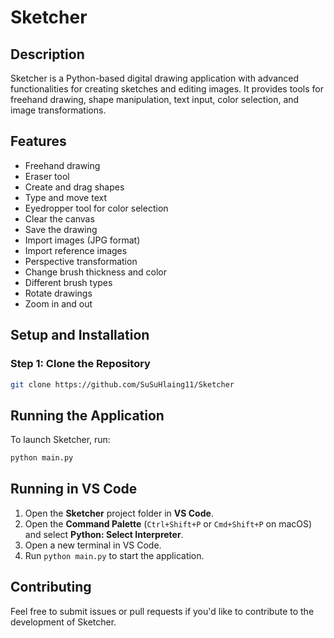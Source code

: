 # Sketcher

## Description

Sketcher is a Python-based digital drawing application with advanced functionalities for creating sketches and editing images. It provides tools for freehand drawing, shape manipulation, text input, color selection, and image transformations.

## Features

- Freehand drawing
- Eraser tool
- Create and drag shapes
- Type and move text
- Eyedropper tool for color selection
- Clear the canvas
- Save the drawing
- Import images (JPG format)
- Import reference images
- Perspective transformation
- Change brush thickness and color
- Different brush types
- Rotate drawings
- Zoom in and out

## Setup and Installation

### Step 1: Clone the Repository

```sh
git clone https://github.com/SuSuHlaing11/Sketcher
```

## Running the Application

To launch Sketcher, run:

```sh
python main.py
```

## Running in VS Code

1. Open the **Sketcher** project folder in **VS Code**.
2. Open the **Command Palette** (`Ctrl+Shift+P` or `Cmd+Shift+P` on macOS) and select **Python: Select Interpreter**.
3. Open a new terminal in VS Code.
4. Run `python main.py` to start the application.

## Contributing

Feel free to submit issues or pull requests if you'd like to contribute to the development of Sketcher.
